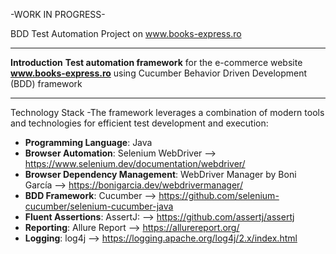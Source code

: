 -WORK IN PROGRESS-

BDD Test Automation Project on www.books-express.ro

---

**Introduction**
**Test automation framework** for the e-commerce website **www.books-express.ro** using Cucumber Behavior Driven Development (BDD) framework

---

Technology Stack
-The framework leverages a combination of modern tools and technologies for efficient test development and execution:

- **Programming Language**: Java
- **Browser Automation**: Selenium WebDriver --> https://www.selenium.dev/documentation/webdriver/
- **Browser Dependency Management**: WebDriver Manager by Boni García --> https://bonigarcia.dev/webdrivermanager/
- **BDD Framework**: Cucumber --> https://github.com/selenium-cucumber/selenium-cucumber-java
- **Fluent Assertions**: AssertJ: --> https://github.com/assertj/assertj
- **Reporting**: Allure Report --> https://allurereport.org/
- **Logging**: log4j --> https://logging.apache.org/log4j/2.x/index.html

